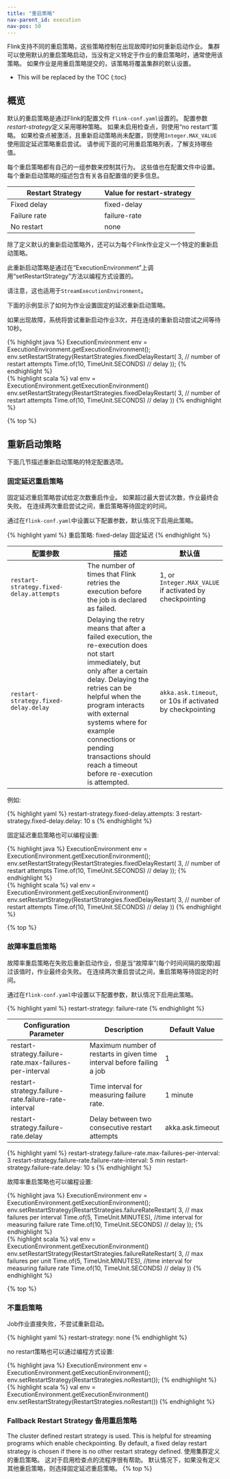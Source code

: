 ```yaml
---
title: "重启策略"
nav-parent_id: execution
nav-pos: 50
---
```

<!--
Licensed to the Apache Software Foundation (ASF) under one
or more contributor license agreements.  See the NOTICE file
distributed with this work for additional information
regarding copyright ownership.  The ASF licenses this file
to you under the Apache License, Version 2.0 (the
"License"); you may not use this file except in compliance
with the License.  You may obtain a copy of the License at

  http://www.apache.org/licenses/LICENSE-2.0

Unless required by applicable law or agreed to in writing,
software distributed under the License is distributed on an
"AS IS" BASIS, WITHOUT WARRANTIES OR CONDITIONS OF ANY
KIND, either express or implied.  See the License for the
specific language governing permissions and limitations
under the License.
-->

Flink支持不同的重启策略，这些策略控制在出现故障时如何重新启动作业。
集群可以使用默认的重启策略启动，当没有定义特定于作业的重启策略时，通常使用该策略。
如果作业是用重启策略提交的，该策略将覆盖集群的默认设置。

* This will be replaced by the TOC
{:toc}

## 概览

默认的重启策略是通过Flink的配置文件 `flink-conf.yaml`设置的。
配置参数*restart-strategy*定义采用哪种策略。
如果未启用检查点，则使用“no restart”策略。
如果检查点被激活，且重新启动策略尚未配置，则使用`Integer.MAX_VALUE` 使用固定延迟策略重启尝试。
请参阅下面的可用重启策略列表，了解支持哪些值。

每个重启策略都有自己的一组参数来控制其行为。
这些值也在配置文件中设置。
每个重新启动策略的描述包含有关各自配置值的更多信息。

<table class="table table-bordered">
  <thead>
    <tr>
      <th class="text-left" style="width: 50%">Restart Strategy</th>
      <th class="text-left">Value for restart-strategy</th>
    </tr>
  </thead>
  <tbody>
    <tr>
        <td>Fixed delay</td>
        <td>fixed-delay</td>
    </tr>
    <tr>
        <td>Failure rate</td>
        <td>failure-rate</td>
    </tr>
    <tr>
        <td>No restart</td>
        <td>none</td>
    </tr>
  </tbody>
</table>

除了定义默认的重新启动策略外，还可以为每个Flink作业定义一个特定的重新启动策略。

此重新启动策略是通过在“ExecutionEnvironment”上调用“setRestartStrategy”方法以编程方式设置的。

请注意，这也适用于`StreamExecutionEnvironment`。

下面的示例显示了如何为作业设置固定的延迟重新启动策略。

如果出现故障，系统将尝试重新启动作业3次，并在连续的重新启动尝试之间等待10秒。

<div class="codetabs" markdown="1">
<div data-lang="java" markdown="1">
{% highlight java %}
ExecutionEnvironment env = ExecutionEnvironment.getExecutionEnvironment();
env.setRestartStrategy(RestartStrategies.fixedDelayRestart(
  3, // number of restart attempts
  Time.of(10, TimeUnit.SECONDS) // delay
));
{% endhighlight %}
</div>
<div data-lang="scala" markdown="1">
{% highlight scala %}
val env = ExecutionEnvironment.getExecutionEnvironment()
env.setRestartStrategy(RestartStrategies.fixedDelayRestart(
  3, // number of restart attempts
  Time.of(10, TimeUnit.SECONDS) // delay
))
{% endhighlight %}
</div>
</div>

{% top %}

## 重新启动策略

下面几节描述重新启动策略的特定配置选项。

### 固定延迟重启策略

固定延迟重启策略尝试给定次数重启作业。
如果超过最大尝试次数，作业最终会失败。
在连续两次重启尝试之间，重启策略等待固定的时间。

通过在`flink-conf.yaml`中设置以下配置参数，默认情况下启用此策略。

{% highlight yaml %}
重启策略: fixed-delay 固定延迟
{% endhighlight %}

<table class="table table-bordered">
  <thead>
    <tr>
      <th class="text-left" style="width: 40%">配置参数</th>
      <th class="text-left" style="width: 40%">描述</th>
      <th class="text-left">默认值</th>
    </tr>
  </thead>
  <tbody>
    <tr>
        <td><code>restart-strategy.fixed-delay.attempts</code></td>
        <td>The number of times that Flink retries the execution before the job is declared as failed.</td>
        <td>1, or <code>Integer.MAX_VALUE</code> if activated by checkpointing</td>
    </tr>
    <tr>
        <td><code>restart-strategy.fixed-delay.delay</code></td>
        <td>Delaying the retry means that after a failed execution, the re-execution does not start immediately, but only after a certain delay. Delaying the retries can be helpful when the program interacts with external systems where for example connections or pending transactions should reach a timeout before re-execution is attempted.</td>
        <td><code>akka.ask.timeout</code>, or 10s if activated by checkpointing</td>
    </tr>
  </tbody>
</table>

例如:

{% highlight yaml %}
restart-strategy.fixed-delay.attempts: 3
restart-strategy.fixed-delay.delay: 10 s
{% endhighlight %}

固定延迟重启策略也可以编程设置:

<div class="codetabs" markdown="1">
<div data-lang="java" markdown="1">
{% highlight java %}
ExecutionEnvironment env = ExecutionEnvironment.getExecutionEnvironment();
env.setRestartStrategy(RestartStrategies.fixedDelayRestart(
  3, // number of restart attempts
  Time.of(10, TimeUnit.SECONDS) // delay
));
{% endhighlight %}
</div>
<div data-lang="scala" markdown="1">
{% highlight scala %}
val env = ExecutionEnvironment.getExecutionEnvironment()
env.setRestartStrategy(RestartStrategies.fixedDelayRestart(
  3, // number of restart attempts
  Time.of(10, TimeUnit.SECONDS) // delay
))
{% endhighlight %}
</div>
</div>

{% top %}

### 故障率重启策略

故障率重启策略在失败后重新启动作业，但是当“故障率”(每个时间间隔的故障)超过该值时，作业最终会失败。
在连续两次重启尝试之间，重启策略等待固定的时间。

通过在`flink-conf.yaml`中设置以下配置参数，默认情况下启用此策略。

{% highlight yaml %}
restart-strategy: failure-rate
{% endhighlight %}

<table class="table table-bordered">
  <thead>
    <tr>
      <th class="text-left" style="width: 40%">Configuration Parameter</th>
      <th class="text-left" style="width: 40%">Description</th>
      <th class="text-left">Default Value</th>
    </tr>
  </thead>
  <tbody>
    <tr>
        <td><it>restart-strategy.failure-rate.max-failures-per-interval</it></td>
        <td>Maximum number of restarts in given time interval before failing a job</td>
        <td>1</td>
    </tr>
    <tr>
        <td><it>restart-strategy.failure-rate.failure-rate-interval</it></td>
        <td>Time interval for measuring failure rate.</td>
        <td>1 minute</td>
    </tr>
    <tr>
        <td><it>restart-strategy.failure-rate.delay</it></td>
        <td>Delay between two consecutive restart attempts</td>
        <td><it>akka.ask.timeout</it></td>
    </tr>
  </tbody>
</table>

{% highlight yaml %}
restart-strategy.failure-rate.max-failures-per-interval: 3
restart-strategy.failure-rate.failure-rate-interval: 5 min
restart-strategy.failure-rate.delay: 10 s
{% endhighlight %}

故障率重启策略也可以编程设置:

<div class="codetabs" markdown="1">
<div data-lang="java" markdown="1">
{% highlight java %}
ExecutionEnvironment env = ExecutionEnvironment.getExecutionEnvironment();
env.setRestartStrategy(RestartStrategies.failureRateRestart(
  3, // max failures per interval
  Time.of(5, TimeUnit.MINUTES), //time interval for measuring failure rate
  Time.of(10, TimeUnit.SECONDS) // delay
));
{% endhighlight %}
</div>
<div data-lang="scala" markdown="1">
{% highlight scala %}
val env = ExecutionEnvironment.getExecutionEnvironment()
env.setRestartStrategy(RestartStrategies.failureRateRestart(
  3, // max failures per unit
  Time.of(5, TimeUnit.MINUTES), //time interval for measuring failure rate
  Time.of(10, TimeUnit.SECONDS) // delay
))
{% endhighlight %}
</div>
</div>

{% top %}

### 不重启策略

Job作业直接失败，不尝试重新启动。

{% highlight yaml %}
restart-strategy: none
{% endhighlight %}

no restart策略也可以通过编程方式设置:
<div class="codetabs" markdown="1">
<div data-lang="java" markdown="1">
{% highlight java %}
ExecutionEnvironment env = ExecutionEnvironment.getExecutionEnvironment();
env.setRestartStrategy(RestartStrategies.noRestart());
{% endhighlight %}
</div>
<div data-lang="scala" markdown="1">
{% highlight scala %}
val env = ExecutionEnvironment.getExecutionEnvironment()
env.setRestartStrategy(RestartStrategies.noRestart())
{% endhighlight %}
</div>
</div>

### Fallback Restart Strategy 备用重启策略

The cluster defined restart strategy is used. 
This is helpful for streaming programs which enable checkpointing.
By default, a fixed delay restart strategy is chosen if there is no other restart strategy defined.
使用集群定义的重启策略。
这对于启用检查点的流程序很有帮助。
默认情况下，如果没有定义其他重启策略，则选择固定延迟重启策略。
{% top %}
